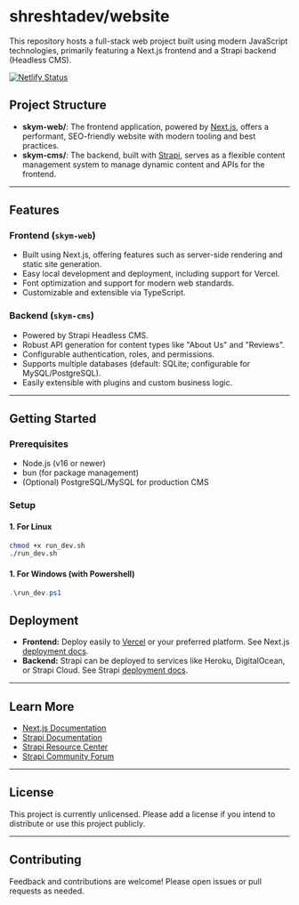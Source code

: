 # shreshtadev/website

This repository hosts a full-stack web project built using modern JavaScript technologies, primarily featuring a Next.js frontend and a Strapi backend (Headless CMS).

[![Netlify Status](https://api.netlify.com/api/v1/badges/2ae2c55e-70ec-4840-8f2f-3ca3f9f2640a/deploy-status)](https://app.netlify.com/projects/skym-health/deploys)

## Project Structure

- **skym-web/**: The frontend application, powered by [Next.js](https://nextjs.org), offers a performant, SEO-friendly website with modern tooling and best practices.
- **skym-cms/**: The backend, built with [Strapi](https://strapi.io), serves as a flexible content management system to manage dynamic content and APIs for the frontend.

---

## Features

### Frontend (`skym-web`)
- Built using Next.js, offering features such as server-side rendering and static site generation.
- Easy local development and deployment, including support for Vercel.
- Font optimization and support for modern web standards.
- Customizable and extensible via TypeScript.

### Backend (`skym-cms`)
- Powered by Strapi Headless CMS.
- Robust API generation for content types like "About Us" and "Reviews".
- Configurable authentication, roles, and permissions.
- Supports multiple databases (default: SQLite; configurable for MySQL/PostgreSQL).
- Easily extensible with plugins and custom business logic.

---

## Getting Started

### Prerequisites

- Node.js (v16 or newer)
- bun (for package management)
- (Optional) PostgreSQL/MySQL for production CMS

### Setup

#### 1. For Linux
```bash
chmod +x run_dev.sh
./run_dev.sh
```

#### 1. For Windows (with Powershell)
```powershell
.\run_dev.ps1
```

## Deployment

- **Frontend:** Deploy easily to [Vercel](https://vercel.com/) or your preferred platform. See Next.js [deployment docs](https://nextjs.org/docs/app/building-your-application/deploying).
- **Backend:** Strapi can be deployed to services like Heroku, DigitalOcean, or Strapi Cloud. See Strapi [deployment docs](https://docs.strapi.io/dev-docs/deployment).

---

## Learn More

- [Next.js Documentation](https://nextjs.org/docs)
- [Strapi Documentation](https://docs.strapi.io)
- [Strapi Resource Center](https://strapi.io/resource-center)
- [Strapi Community Forum](https://forum.strapi.io/)

---

## License

This project is currently unlicensed. Please add a license if you intend to distribute or use this project publicly.

---

## Contributing

Feedback and contributions are welcome! Please open issues or pull requests as needed.
